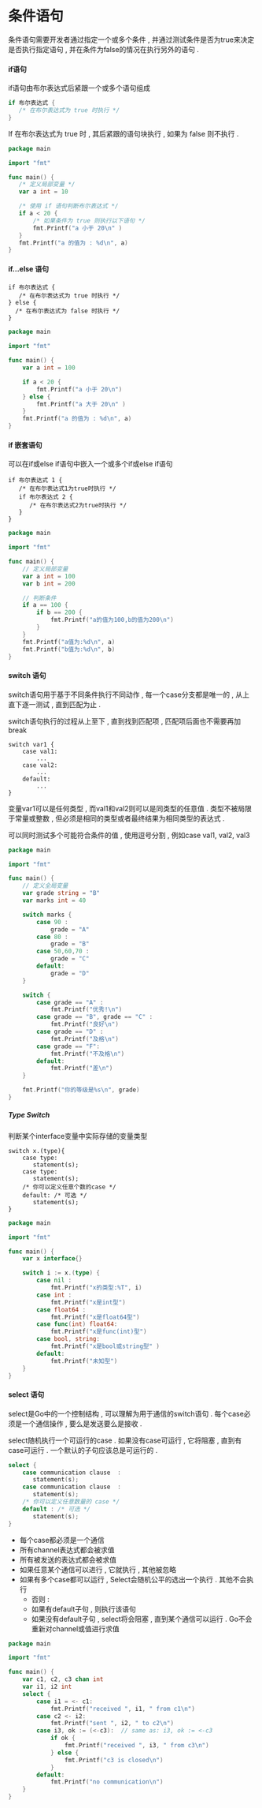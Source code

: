 # 条件语句

条件语句需要开发者通过指定一个或多个条件 , 并通过测试条件是否为true来决定是否执行指定语句 , 并在条件为false的情况在执行另外的语句 .

#### if语句

if语句由布尔表达式后紧跟一个或多个语句组成

```go
if 布尔表达式 {
   /* 在布尔表达式为 true 时执行 */
}
```

If 在布尔表达式为 true 时 , 其后紧跟的语句块执行 , 如果为 false 则不执行 .

```go
package main

import "fmt"

func main() {
   /* 定义局部变量 */
   var a int = 10

   /* 使用 if 语句判断布尔表达式 */
   if a < 20 {
       /* 如果条件为 true 则执行以下语句 */
       fmt.Printf("a 小于 20\n" )
   }
   fmt.Printf("a 的值为 : %d\n", a)
}
```

#### if...else 语句

```
if 布尔表达式 {
   /* 在布尔表达式为 true 时执行 */
} else {
  /* 在布尔表达式为 false 时执行 */
}
```

```go
package main

import "fmt"

func main() {
    var a int = 100

    if a < 20 {
        fmt.Printf("a 小于 20\n")
    } else {
        fmt.Printf("a 大于 20\n" )
    }
    fmt.Printf("a 的值为 : %d\n", a)
}
```

#### if 嵌套语句

可以在if或else if语句中嵌入一个或多个if或else if语句

```
if 布尔表达式 1 {
   /* 在布尔表达式1为true时执行 */
   if 布尔表达式 2 {
      /* 在布尔表达式2为true时执行 */
   }
}
```

```go
package main

import "fmt"

func main() {
    // 定义局部变量
    var a int = 100
    var b int = 200

    // 判断条件
    if a == 100 {
        if b == 200 {
            fmt.Printf("a的值为100,b的值为200\n")
        }
    }
    fmt.Printf("a值为:%d\n", a)
    fmt.Printf("b值为:%d\n", b)
}
```

#### switch 语句

switch语句用于基于不同条件执行不同动作 , 每一个case分支都是唯一的 , 从上直下逐一测试 , 直到匹配为止 .

switch语句执行的过程从上至下 , 直到找到匹配项 , 匹配项后面也不需要再加break

```
switch var1 {
    case val1:
        ...
    case val2:
        ...
    default:
        ...
}
```

变量var1可以是任何类型 , 而val1和val2则可以是同类型的任意值 . 类型不被局限于常量或整数 , 但必须是相同的类型或者最终结果为相同类型的表达式 .

可以同时测试多个可能符合条件的值 , 使用逗号分割 , 例如case val1, val2, val3

```go
package main

import "fmt"

func main() {
    // 定义全局变量
    var grade string = "B"
    var marks int = 40

    switch marks {
        case 90 :
            grade = "A"
        case 80 :
            grade = "B"
        case 50,60,70 :
            grade = "C"
        default:
            grade = "D"
    }

    switch {
        case grade == "A" :
            fmt.Printf("优秀!\n")
        case grade == "B", grade == "C" :
            fmt.Printf("良好\n")
        case grade == "D" :
            fmt.Printf("及格\n")
        case grade == "F":
            fmt.Printf("不及格\n")
        default:
            fmt.Printf("差\n")
    }

    fmt.Printf("你的等级是%s\n", grade)
}
```

##### Type Switch

判断某个interface变量中实际存储的变量类型

```
switch x.(type){
    case type:
       statement(s);      
    case type:
       statement(s); 
    /* 你可以定义任意个数的case */
    default: /* 可选 */
       statement(s);
}
```

```go
package main

import "fmt"

func main() {
    var x interface{}

    switch i := x.(type) {
        case nil :
            fmt.Printf("x的类型:%T", i)
        case int :
            fmt.Printf("x是int型")
        case float64 :
            fmt.Printf("x是float64型")
        case func(int) float64:
            fmt.Printf("x是func(int)型")
        case bool, string:
            fmt.Printf("x是bool或string型" )
        default:
            fmt.Printf("未知型")
    }
}
```

#### select 语句

select是Go中的一个控制结构 , 可以理解为用于通信的switch语句 . 每个case必须是一个通信操作 , 要么是发送要么是接收 . 

select随机执行一个可运行的case . 如果没有case可运行 , 它将阻塞 , 直到有case可运行 . 一个默认的子句应该总是可运行的 . 

```go
select {
    case communication clause  :
       statement(s);      
    case communication clause  :
       statement(s); 
    /* 你可以定义任意数量的 case */
    default : /* 可选 */
       statement(s);
}
```

* 每个case都必须是一个通信
* 所有channel表达式都会被求值
* 所有被发送的表达式都会被求值
* 如果任意某个通信可以进行 , 它就执行 , 其他被忽略
* 如果有多个case都可以运行 , Select会随机公平的选出一个执行 . 其他不会执行
  * 否则 : 
  * 如果有default子句 , 则执行该语句
  * 如果没有default子句 , select将会阻塞 , 直到某个通信可以运行 . Go不会重新对channel或值进行求值

```go
package main

import "fmt"

func main() {
	var c1, c2, c3 chan int
	var i1, i2 int
	select {
		case i1 = <- c1:
			fmt.Printf("received ", i1, " from c1\n")
		case c2 <- i2:
			fmt.Printf("sent ", i2, " to c2\n")
		case i3, ok := (<-c3):  // same as: i3, ok := <-c3
			if ok {
				fmt.Printf("received ", i3, " from c3\n")
			} else {
				fmt.Printf("c3 is closed\n")
			}
		default:
			fmt.Printf("no communication\n")
	}
}
```




